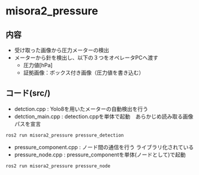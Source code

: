 # misora2_pressure
## 内容
 - 受け取った画像から圧力メーターの検出
 - メーターから針を検出し、以下の３つをオペレータPCへ渡す
    - 圧力値[hPa]
    - 証拠画像：ボックス付き画像（圧力値を書き込む）

## コード(src/)
 - detction.cpp : Yolo8を用いたメーターの自動検出を行う
 - detction_main.cpp : detection.cppを単体で起動　あらかじめ読み取る画像パスを宣言
 ~~~bash!
 ros2 run misora2_pressure pressure_detection
 ~~~
 - pressure_component.cpp : ノード間の通信を行う ライブラリ化されている
 - pressure_node.cpp : pressure_componentを単体(ノードとして)で起動
 ~~~bash!
 ros2 run misora2_pressure pressure_node
 ~~~